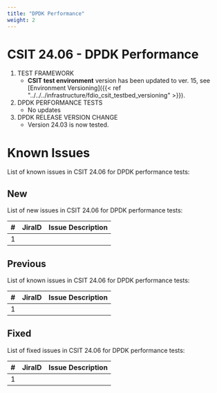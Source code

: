 ```yaml
---
title: "DPDK Performance"
weight: 2
---
```


# CSIT 24.06 - DPDK Performance

1. TEST FRAMEWORK
   - **CSIT test environment** version has been updated to ver. 15, see
     [Environment Versioning]({{< ref "../../../infrastructure/fdio_csit_testbed_versioning" >}}).
2. DPDK PERFORMANCE TESTS
   - No updates
3. DPDK RELEASE VERSION CHANGE
   - Version 24.03 is now tested.

# Known Issues

List of known issues in CSIT 24.06 for DPDK performance tests:

## New

List of new issues in CSIT 24.06 for DPDK performance tests:

**#** | **JiraID**                                       | **Issue Description**
------|--------------------------------------------------|--------------------------------------------------------------
 1    |                                                  |

## Previous

List of known issues in CSIT 24.06 for DPDK performance tests:

**#** | **JiraID**                                       | **Issue Description**
------|--------------------------------------------------|--------------------------------------------------------------
 1    |                                                  |

## Fixed


List of fixed issues in CSIT 24.06 for DPDK performance tests:

**#** | **JiraID**                                       | **Issue Description**
------|--------------------------------------------------|--------------------------------------------------------------
 1    |                                                  |
